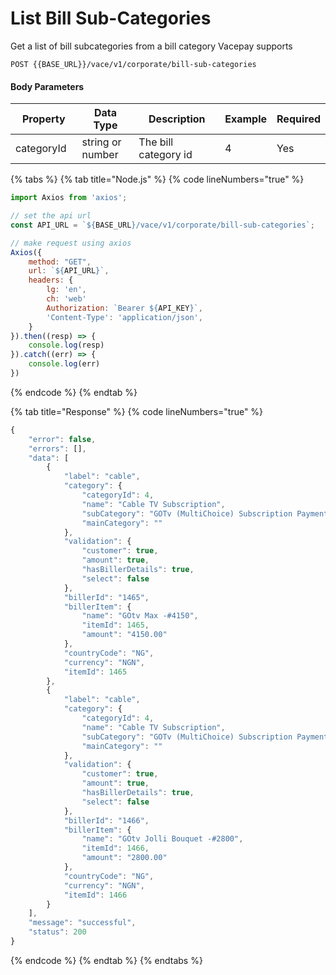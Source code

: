 # List Bill Sub-Categories

Get a list of bill subcategories from a bill category Vacepay supports

```
POST {{BASE_URL}}/vace/v1/corporate/bill-sub-categories
```

#### Body Parameters

<table><thead><tr><th width="136">Property</th><th width="158">Data Type</th><th width="279">Description</th><th>Example</th><th>Required</th></tr></thead><tbody><tr><td>categoryId</td><td>string or number</td><td>The bill category id</td><td>4</td><td>Yes</td></tr></tbody></table>

{% tabs %}
{% tab title="Node.js" %}
{% code lineNumbers="true" %}
```javascript
import Axios from 'axios';

// set the api url
const API_URL = `${BASE_URL}/vace/v1/corporate/bill-sub-categories`;

// make request using axios
Axios({
    method: "GET",
    url: `${API_URL}`,
    headers: {
        lg: 'en',
        ch: 'web'
        Authorization: `Bearer ${API_KEY}`,
        'Content-Type': 'application/json',
    }
}).then((resp) => {
    console.log(resp)
}).catch((err) => {
    console.log(err)
})
```
{% endcode %}
{% endtab %}

{% tab title="Response" %}
{% code lineNumbers="true" %}
```javascript
{
    "error": false,
    "errors": [],
    "data": [
        {
            "label": "cable",
            "category": {
                "categoryId": 4,
                "name": "Cable TV Subscription",
                "subCategory": "GOTv (MultiChoice) Subscription Payment",
                "mainCategory": ""
            },
            "validation": {
                "customer": true,
                "amount": true,
                "hasBillerDetails": true,
                "select": false
            },
            "billerId": "1465",
            "billerItem": {
                "name": "GOtv Max -#4150",
                "itemId": 1465,
                "amount": "4150.00"
            },
            "countryCode": "NG",
            "currency": "NGN",
            "itemId": 1465
        },
        {
            "label": "cable",
            "category": {
                "categoryId": 4,
                "name": "Cable TV Subscription",
                "subCategory": "GOTv (MultiChoice) Subscription Payment",
                "mainCategory": ""
            },
            "validation": {
                "customer": true,
                "amount": true,
                "hasBillerDetails": true,
                "select": false
            },
            "billerId": "1466",
            "billerItem": {
                "name": "GOtv Jolli Bouquet -#2800",
                "itemId": 1466,
                "amount": "2800.00"
            },
            "countryCode": "NG",
            "currency": "NGN",
            "itemId": 1466
        }
    ],
    "message": "successful",
    "status": 200
}
```
{% endcode %}
{% endtab %}
{% endtabs %}
